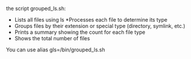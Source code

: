 the script grouped_ls.sh:

* Lists all files using ls
*Processes each file to determine its type
* Groups files by their extension or special type (directory, symlink, etc.)
* Prints a summary showing the count for each file type
* Shows the total number of files

You can use alias gls=/bin/grouped_ls.sh
